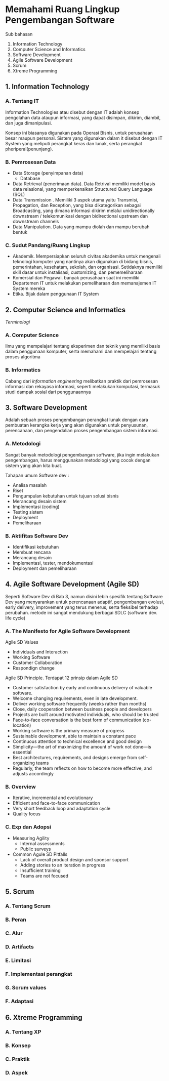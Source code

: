 # Memahami Ruang Lingkup Pengembangan Software
Sub bahasan
1. Information Technology
2. Computer Science and Informatics
3. Software Development
4. Agile Software Development
5. Scrum
6. Xtreme Programming

## 1. Information Technology
   ### A. Tentang IT
Information Technologies atau disebut dengan IT adalah konsep pengolahan data ataupun informasi, yang dapat disimpan, dikirim, diambil, dan juga dimanipulasi. 

Konsep ini biasanya digunakan pada Operasi Bisnis, untuk perusahaan besar maupun personal. Sistem yang digunakan dalam it disebut dengan IT System yang meliputi perangkat keras dan lunak, serta perangkat pheriperal(penunjang).

   ### B. Pemrosesan Data
- Data Storage (penyimpanan data)
   - Database
- Data Retrieval (penerimaan data).
Data Retrival memiliki model basis data relasional, yang memperkenalkan Structured Query Language (SQL)
- Data Transmission .
Memiliki 3 aspek utama yaitu Transmisi, Propagation, dan Reception, yang bisa dikategorikan sebagai Broadcasting, yang dimana informasi dikirim melalui unidirectionally downstream / telekomunikasi dengan bidirectional upstream dan downstream channels
- Data Manipulation.
Data yang mampu diolah dan mampu berubah bentuk

### C. Sudut Pandang/Ruang Lingkup
- Akademik.
   Mempersiapkan seluruh civitas akademika untuk mengenali teknologi komputer yang nantinya akan digunakan di bidang bisnis, pemerintahan, kesehatam, sekolah, dan organisasi. Setidaknya memiliki skill dasar untuk instalisasi, customizing, dan pememeliharaan
- Komersial dan Pegawai.
   banyak perusahaan saat ini memiliki Departemen IT untuk melakukan pemeliharaan dan memanajemen IT System mereka
- Etika.
   Bijak dalam penggunaan IT System
## 2. Computer Science and Informatics
_Terminologi_
   ### A. Computer Science
   Ilmu yang mempelajari tentang eksperimen dan teknik yang memiliki basis dalam penggunaan komputer, serta memahami dan mempelajari tentang proses algoritma
   ### B. Informatics 
   Cabang dari _information engineering_ melibatkan praktik dari pemrosesan informasi dan rekayasa informasi, seperti melakukan komputasi, termasuk studi dampak sosial dari penggunaannya

## 3. Software Development
Adalah sebuah proses pengembangan perangkat lunak dengan cara pembuatan kerangka kerja yang akan digunakan untuk penyusunan, perencanaan, dan pengendalian proses pengembangan sistem informasi. 

### A. Metodologi
Sangat banyak metodologi pengembangan software, jika ingin melakukan pengembangan, harus menggunakan metodologi yang cocok dengan sistem yang akan kita buat.

Tahapan umum Software dev :
- Analisa masalah
- Riset 
- Pengumpulan kebutuhan untuk tujuan solusi bisnis
- Merancang desain sistem 
- Implementasi (coding)
- Testing sistem
- Deployment
- Pemeliharaan

### B. Aktifitas Software Dev
- Identifikasi kebutuhan
- Membuat rencana
- Merancang desain
- Implementasi, tester, mendokumentasi
- Deployment dan pemeliharaan

## 4. Agile Software Development (Agile SD)
Seperti Software Dev di Bab 3, namun disini lebih spesifik tentang Software Dev yang menyarankan untuk perencanaan adaptif, pengembangan evolusi, early delivery, improvement yang terus menerus, serta fleksibel terhadap perubahan. metode ini sangat mendukung berbagai SDLC (software dev. life cycle)
   ### A. The Manifesto for Agile Software Development
   Agile SD Values 
   - Individuals and Interaction
   - Working Software
   - Customer Collaboration
   - Respondign change
   
   Agile SD Principle. Terdapat 12 prinsip dalam Agile SD 
   - Customer satisfaction by early and continuous delivery of valuable software.
   - Welcome changing requirements, even in late development.
   - Deliver working software frequently (weeks rather than months)
   - Close, daily cooperation between business people and developers
   - Projects are built around motivated individuals, who should be trusted
   - Face-to-face conversation is the best form of communication (co-location)
   - Working software is the primary measure of progress
   - Sustainable development, able to maintain a constant pace
   - Continuous attention to technical excellence and good design
   - Simplicity—the art of maximizing the amount of work not done—is essential
   - Best architectures, requirements, and designs emerge from self-organizing teams
   - Regularly, the team reflects on how to become more effective, and adjusts accordingly
   
   ### B. Overview
   - Iterative, incremental and evolutionary
   - Efficient and face-to-face communication
   - Very short feedback loop and adaptation cycle
   - Quality focus

   ### C. Exp dan Adopsi
   - Measuring Agility
      - Internal assessments
      - Public surveys
   - Common Agule SD Pitfalls
      - Lack of overall product design and sponsor support
      - Adding stories to an iteration in progress
      - Insufficient training
      - Teams are not focused
      
## 5. Scrum
   ### A. Tentang Scrum
   ### B. Peran
   ### C. Alur 
   ### D. Artifacts
   ### E. Limitasi
   ### F. Implementasi perangkat
   ### G. Scrum values
   ### F. Adaptasi
## 6. Xtreme Programming
   ### A. Tentang XP
   ### B. Konsep
   ### C. Praktik
   ### D. Aspek
